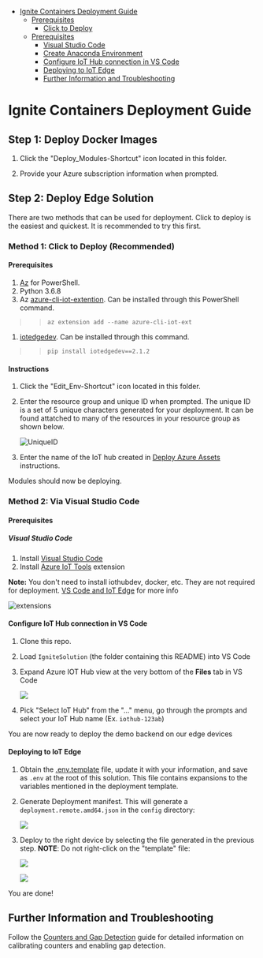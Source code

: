 <!-- TOC -->

- [Ignite Containers Deployment Guide](#ignite-containers-deployment-guide)
  - [Prerequisites](#prerequisites)
    - [Click to Deploy](#click-to-deploy)
  - [Prerequisites](#prerequisites)
    - [Visual Studio Code](#visual-studio-code)
    - [Create Anaconda Environment](#create-anaconda-environment)
    - [Configure IoT Hub connection in VS Code](#configure-iot-hub-connection-in-vs-code)
    - [Deploying to IoT Edge](#deploying-to-iot-edge)
    - [Further Information and Troubleshooting](#further-information-and-troubleshooting)

<!-- /TOC -->

# Ignite Containers Deployment Guide

## Step 1: Deploy Docker Images
1. Click the "Deploy_Modules-Shortcut" icon located in this folder.

1. Provide your Azure subscription information when prompted.

## Step 2: Deploy Edge Solution

There are two methods that can be used for deployment. Click to deploy is the easiest and quickest. It is recommended to try this first.

### Method 1: Click to Deploy (Recommended)

#### Prerequisites

1. [Az](https://docs.microsoft.com/en-us/powershell/azure/install-az-ps?view=azps-3.3.0) for PowerShell.
1. Python 3.6.8
1. Az [azure-cli-iot-extention](https://github.com/Azure/azure-iot-cli-extension). Can be installed through this PowerShell command.
>> ```az extension add --name azure-cli-iot-ext```
1. [iotedgedev](https://github.com/Azure/iotedgedev). Can be installed through this command.
>> ```pip install iotedgedev==2.1.2```

#### Instructions

1. Click the "Edit_Env-Shortcut" icon located in this folder.

1. Enter the resource group and unique ID when prompted. The unique ID is a set of 5 unique characters generated for your deployment. It can be found attatched to many of the resources in your resource group as shown below.  

    ![UniqueID](./docs/images/uniqueID.png)

1. Enter the name of the IoT hub created in [Deploy Azure Assets](Ignite/ARMtemps/README.md) instructions.

Modules should now be deploying.

### Method 2: Via Visual Studio Code

#### Prerequisites

##### Visual Studio Code

1. Install [Visual Studio Code](https://code.visualstudio.com/)
1. Install [Azure IoT Tools](https://marketplace.visualstudio.com/items?itemName=vsciot-vscode.azure-iot-tools) extension

**Note:** You don't need to install iothubdev, docker, etc. They are not required for deployment. [VS Code and IoT Edge](https://docs.microsoft.com/en-us/azure/iot-edge/how-to-vs-code-develop-module) for more info

![extensions](docs/images/ext.png)

#### Configure IoT Hub connection in VS Code

1. Clone this repo.
1. Load `IgniteSolution` (the folder containing this README) into VS Code
1. Expand Azure IOT Hub view at the very bottom of the **Files** tab in VS Code

    ![](docs/images/iothub.png)

2. Pick "Select IoT Hub" from the "..." menu, go through the prompts and select your IoT Hub name (Ex. `iothub-123ab`)

You are now ready to deploy the demo backend on our edge devices


#### Deploying to IoT Edge

1. Obtain the [.env.template](IgniteSolution/.env.template) file, update it with your information, and save as `.env` at the root of this solution. This file contains expansions to the variables mentioned in the deployment template.

1. Generate Deployment manifest. This will generate a `deployment.remote.amd64.json` in the `config` directory:

    ![](docs/images/generate.png)

1. Deploy to the right device by selecting the file generated in the previous step. **NOTE**: Do not right-click on the "template" file:

    ![](docs/images/deploy.png)

    ![](docs/images/select_device.png)

You are done!

## Further Information and Troubleshooting

Follow the [Counters and Gap Detection](docs/counters_and_gap_detection.md) guide for detailed information on calibrating counters and enabling gap detection.

